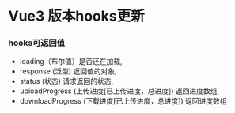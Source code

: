# Vue3 版本hooks更新


### hooks可返回值
- loading（布尔值）是否还在加载,
- response (泛型) 返回值的对象,
- status (状态<number>) 请求返回的状态,
- uploadProgress (上传进度[已上传进度，总进度]) 返回进度数组,
- downloadProgress (下载进度[已上传进度，总进度]) 返回进度数组